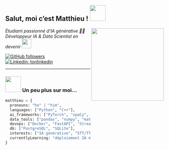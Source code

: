 <h2> Salut, moi c’est Matthieu ! <img src="https://media.giphy.com/media/mGcNjsfWAjY5AEZNw6/giphy.gif" width="50"></h2>
<img align='right' src="https://media.giphy.com/media/ieyl9zmCjO4b4t6qoY/giphy.gif" width="230">
<p><em>Étudiant passionné d’IA générative 👨‍💻<br>
Développeur IA & Data Scientist en devenir <img src="https://media.giphy.com/media/fYSnHlufseco8Fh93Z/giphy.gif" width="30"> 
</em></p>

[![GitHub followers](https://img.shields.io/github/followers/matthieuschwa?label=Follow&style=social)](https://github.com/matthieuschwa)
[![Linkedin: tonlinkedin](https://img.shields.io/badge/-LinkedIn-blue?style=flat-square&logo=Linkedin&logoColor=white&link=https://www.linkedin.com)](https://www.linkedin.com) <!-- Remplace ce lien si tu veux -->

---

### <img src="https://media.giphy.com/media/VgCDAzcKvsR6OM0uWg/giphy.gif" width="50"> Un peu plus sur moi...  

```python
matthieu = {
  pronouns: "he" | "him",
  languages: ["Python", "C++"],
  ai_frameworks: ["PyTorch", "spaCy", "Hugging Face", "scikit-learn"],
  data_tools: ["pandas", "numpy", "matplotlib", "seaborn"],
  devops: ["Docker", "FastAPI", "Streamlit", "R Shiny", "GitHub Actions"],
  db: ["PostgreSQL", "SQLite"],
  interests: ["IA générative", "STT/TTS", "Computer Vision", "RAG", "LLM apps"],
  currentlyLearning: "déploiement IA multi-agents",
}
